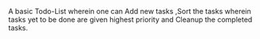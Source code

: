 A basic Todo-List wherein one can Add new tasks ,Sort the tasks wherein tasks yet to be done are given highest priority and Cleanup the completed tasks.
